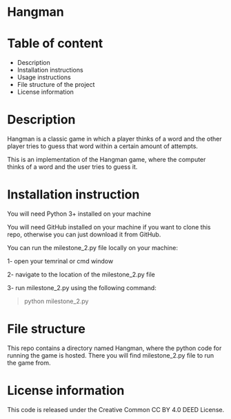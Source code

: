 # Hangman

# Table of content
- Description
- Installation instructions
- Usage instructions
- File structure of the project
- License information
  
# Description
Hangman is a classic game in which a player thinks of a word and the other player tries to guess that word within a certain amount of attempts.

This is an implementation of the Hangman game, where the computer thinks of a word and the user tries to guess it. 

# Installation instruction
You will need Python 3+ installed on your machine

You will need GitHub installed on your machine if you want to clone this repo, otherwise you can just download it from GitHub.

You can run the milestone_2.py file locally on your machine:

1- open your temrinal or cmd window

2- navigate to the location of the milestone_2.py file

3- run milestone_2.py using the following command:

> python milestone_2.py

# File structure
This repo contains a directory named Hangman, where the python code for running the game is hosted.
There you will find milestone_2.py file to run the game from.

# License information
This code is released under the Creative Common CC BY 4.0 DEED License. 
